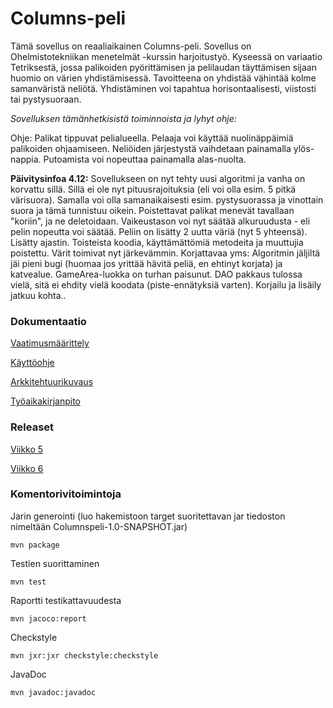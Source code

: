 # Columns-peli

Tämä sovellus on reaaliaikainen Columns-peli. Sovellus on Ohelmistotekniikan menetelmät -kurssin harjoitustyö. Kyseessä on variaatio Tetriksestä, jossa palikoiden pyörittämisen ja pelilaudan täyttämisen sijaan huomio on värien yhdistämisessä. Tavoitteena on yhdistää vähintää kolme samanväristä neliötä. Yhdistäminen voi tapahtua horisontaalisesti, viistosti tai pystysuoraan. 

*Sovelluksen tämänhetkisistä toiminnoista ja lyhyt ohje:*

Ohje: Palikat tippuvat pelialueella. Pelaaja voi käyttää nuolinäppäimiä palikoiden ohjaamiseen. Neliöiden järjestystä vaihdetaan painamalla ylös-nappia. Putoamista voi nopeuttaa painamalla alas-nuolta. 

**Päivitysinfoa 4.12:** Sovellukseen on nyt tehty uusi algoritmi ja vanha on korvattu sillä. Sillä ei ole nyt pituusrajoituksia (eli voi olla esim. 5 pitkä värisuora). Samalla voi olla samanaikaisesti esim. pystysuorassa ja vinottain suora ja tämä tunnistuu oikein. Poistettavat palikat menevät tavallaan "koriin", ja ne deletoidaan. Vaikeustason voi nyt säätää alkuruudusta - eli pelin nopeutta voi säätää. Peliin on lisätty 2 uutta väriä (nyt 5 yhteensä). Lisätty ajastin. Toisteista koodia, käyttämättömiä metodeita ja muuttujia poistettu. Värit toimivat nyt järkevämmin. Korjattavaa yms: Algoritmin jäljiltä jäi pieni bugi (huomaa jos yrittää hävitä peliä, en ehtinyt korjata) ja katvealue. GameArea-luokka on turhan paisunut. DAO pakkaus tulossa vielä, sitä ei ehdity vielä koodata (piste-ennätyksiä varten). Korjailu ja lisäily jatkuu kohta..

### Dokumentaatio

[Vaatimusmäärittely](https://github.com/anketola/ot-harjoitustyo/blob/master/dokumentaatio/vaatimusmaarittely.md)

[Käyttöohje](https://github.com/anketola/ot-harjoitustyo/blob/master/dokumentaatio/kayttohje.md)

[Arkkitehtuurikuvaus](https://github.com/anketola/ot-harjoitustyo/blob/master/dokumentaatio/arkkitehtuuri.md)

[Työaikakirjanpito](https://github.com/anketola/ot-harjoitustyo/blob/master/dokumentaatio/tuntikirjanpito.md)

### Releaset

[Viikko 5](https://github.com/anketola/ot-harjoitustyo/releases/tag/viikko5)

[Viikko 6](https://github.com/anketola/ot-harjoitustyo/releases/tag/Viikko)

### Komentorivitoimintoja

Jarin generointi (luo hakemistoon target suoritettavan jar tiedoston nimeltään Columnspeli-1.0-SNAPSHOT.jar)

```
mvn package
```

Testien suorittaminen

```
mvn test
```

Raportti testikattavuudesta

```
mvn jacoco:report
```

Checkstyle

```
mvn jxr:jxr checkstyle:checkstyle
```
JavaDoc

```
mvn javadoc:javadoc
```

